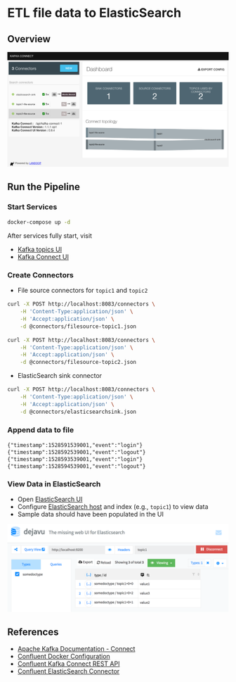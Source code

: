 # ETL file data to ElasticSearch

## Overview

![overview](./docs/overview.png)

## Run the Pipeline

### Start Services

```bash
docker-compose up -d
```

After services fully start, visit

- [Kafka topics UI](http://localhost:8000)
- [Kafka Connect UI](http://localhost:8001)

### Create Connectors

- File source connectors for `topic1` and `topic2`

```bash
curl -X POST http://localhost:8083/connectors \
    -H 'Content-Type:application/json' \
    -H 'Accept:application/json' \
    -d @connectors/filesource-topic1.json
```

```bash
curl -X POST http://localhost:8083/connectors \
    -H 'Content-Type:application/json' \
    -H 'Accept:application/json' \
    -d @connectors/filesource-topic2.json
```

- ElasticSearch sink connector

```bash
curl -X POST http://localhost:8083/connectors \
    -H 'Content-Type:application/json' \
    -H 'Accept:application/json' \
    -d @connectors/elasticsearchsink.json
```

### Append data to file

```text
{"timestamp":1528591539001,"event":"login"}
{"timestamp":1528592539001,"event":"logout"}
{"timestamp":1528593539001,"event":"login"}
{"timestamp":1528594539001,"event":"logout"}
```

### View Data in ElasticSearch

- Open [ElasticSearch UI](http://localhost:1358)
- Configure [ElasticSearch host](http://localhost:9200) and index (e.g., `topic1`) to view data
- Sample data should have been populated in the UI

![esdata](./docs/esdata.png)

## References

- [Apache Kafka Documentation - Connect](https://kafka.apache.org/documentation/#connect)
- [Confluent Docker Configuration](https://docs.confluent.io/current/installation/docker/docs/configuration.html)
- [Confluent Kafka Connect REST API](https://docs.confluent.io/current/connect/references/restapi.html)
- [Confluent ElasticSearch Connector](https://docs.confluent.io/current/connect/connect-elasticsearch/docs/elasticsearch_connector.html)
